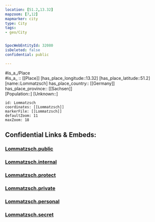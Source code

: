 ```yaml
---
location: [51.2,13.32] 
mapzoom: [7,12] 
mapmarker: city 
type: City
tags:
- geo/City


SpocWebEntityId: 32080
isDeleted: false
confidential: public

---
```

#is_a_/Place  
#is_a_ :: [[Place]] 
[has_place_longitude::13.32] 
[has_place_latitude::51.2] 
[name::Lommatzsch] 
has_place_country:: [[Germany]]  
has_place_province:: [[Sachsen]]  
[Population::] 
[Unknown::] 


```leaflet
id: Lommatzsch
coordinates: [[Lommatzsch]] 
markerFile: [[Lommatzsch]] 
defaultZoom: 11 
maxZoom: 18
```


## Confidential Links & Embeds: 

### [Lommatzsch.public](/_public/\Earth\Continent\Europe\Europe~Central\Germany\Germany~East\Sachsen\counties~Sachsen\Meißen\cities~MeißenLommatzsch.public.md) 

### [Lommatzsch.internal](/_internal/\Earth\Continent\Europe\Europe~Central\Germany\Germany~East\Sachsen\counties~Sachsen\Meißen\cities~MeißenLommatzsch.internal.md) 

### [Lommatzsch.protect](/_protect/\Earth\Continent\Europe\Europe~Central\Germany\Germany~East\Sachsen\counties~Sachsen\Meißen\cities~MeißenLommatzsch.protect.md) 

### [Lommatzsch.private](/_private/\Earth\Continent\Europe\Europe~Central\Germany\Germany~East\Sachsen\counties~Sachsen\Meißen\cities~MeißenLommatzsch.private.md) 

### [Lommatzsch.personal](/_personal/\Earth\Continent\Europe\Europe~Central\Germany\Germany~East\Sachsen\counties~Sachsen\Meißen\cities~MeißenLommatzsch.personal.md) 

### [Lommatzsch.secret](/_secret/\Earth\Continent\Europe\Europe~Central\Germany\Germany~East\Sachsen\counties~Sachsen\Meißen\cities~MeißenLommatzsch.secret.md)

